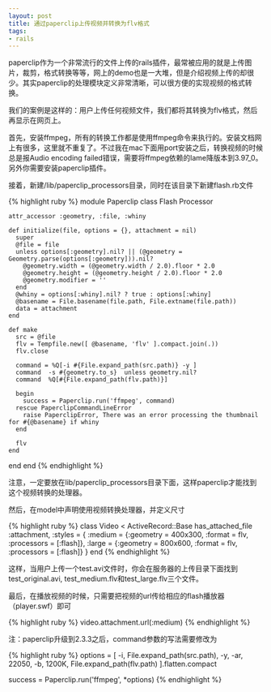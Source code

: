 ```yaml
---
layout: post
title: 通过paperclip上传视频并转换为flv格式
tags:
- rails
---
```

paperclip作为一个非常流行的文件上传的rails插件，最常被应用的就是上传图片，裁剪，格式转换等等，网上的demo也是一大堆，但是介绍视频上传的却很少。其实paperclip的处理模块定义非常清晰，可以很方便的实现视频的格式转换。

我们的案例是这样的：用户上传任何视频文件，我们都将其转换为flv格式，然后再显示在网页上。

首先，安装ffmpeg，所有的转换工作都是使用ffmpeg命令来执行的。安装文档网上有很多，这里就不重复了。不过我在mac下面用port安装之后，转换视频的时候总是报Audio encoding failed错误，需要将ffmpeg依赖的lame降版本到3.97_0。另外你需要安装paperclip插件。

接着，新建/lib/paperclip_processors目录，同时在该目录下新建flash.rb文件

{% highlight ruby %}
module Paperclip
  class Flash  Processor

    attr_accessor :geometry, :file, :whiny

    def initialize(file, options = {}, attachment = nil)
      super
      @file = file
      unless options[:geometry].nil? || (@geometry = Geometry.parse(options[:geometry])).nil?
        @geometry.width = (@geometry.width / 2.0).floor * 2.0
        @geometry.height = (@geometry.height / 2.0).floor * 2.0
        @geometry.modifier = ''
      end
      @whiny = options[:whiny].nil? ? true : options[:whiny]
      @basename = File.basename(file.path, File.extname(file.path))
      data = attachment
    end

    def make
      src = @file
      flv = Tempfile.new([ @basename, 'flv' ].compact.join(.))
      flv.close

      command = %Q[-i #{File.expand_path(src.path)} -y ]
      command  -s #{geometry.to_s}  unless geometry.nil?
      command  %Q[#{File.expand_path(flv.path)}]

      begin
        success = Paperclip.run('ffmpeg', command)
      rescue PaperclipCommandLineError
        raise PaperclipError, There was an error processing the thumbnail for #{@basename} if whiny
      end

      flv
    end
  end
end
{% endhighlight %}

注意，一定要放在lib/paperclip_processors目录下面，这样paperclip才能找到这个视频转换的处理器。

然后，在model中声明使用视频转换处理器，并定义尺寸

{% highlight ruby %}
class Video < ActiveRecord::Base
  has_attached_file :attachment, :styles = {
    :medium = {:geometry = 400x300, :format = flv, :processors = [:flash]},
    :large = {:geometry = 800x600, :format = flv, :processors = [:flash]}
  }
end
{% endhighlight %}

这样，当用户上传一个test.avi文件时，你会在服务器的上传目录下面找到test_original.avi, test_medium.flv和test_large.flv三个文件。

最后，在播放视频的时候，只需要把视频的url传给相应的flash播放器（player.swf）即可

{% highlight ruby %}
video.attachment.url(:medium)
{% endhighlight %}



注：paperclip升级到2.3.3之后，command参数的写法需要修改为

{% highlight ruby %}
options = [
  -i,
  File.expand_path(src.path),
  -y,
  -ar,
  22050,
  -b,
  1200K,
  File.expand_path(flv.path)
].flatten.compact

success = Paperclip.run('ffmpeg', *options)
{% endhighlight %}





